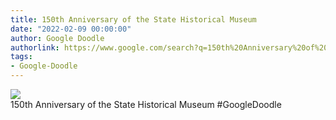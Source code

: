 ```yaml
---
title: 150th Anniversary of the State Historical Museum
date: "2022-02-09 00:00:00"
author: Google Doodle
authorlink: https://www.google.com/search?q=150th%20Anniversary%20of%20the%20State%20Historical%20Museum
tags:
- Google-Doodle
---
```

<img src="https://www.google.com/logos/doodles/2022/150th-anniversary-of-the-state-historical-museum-6753651837109356-l.png" referrerpolicy="no-referrer"><br>150th Anniversary of the State Historical Museum #GoogleDoodle